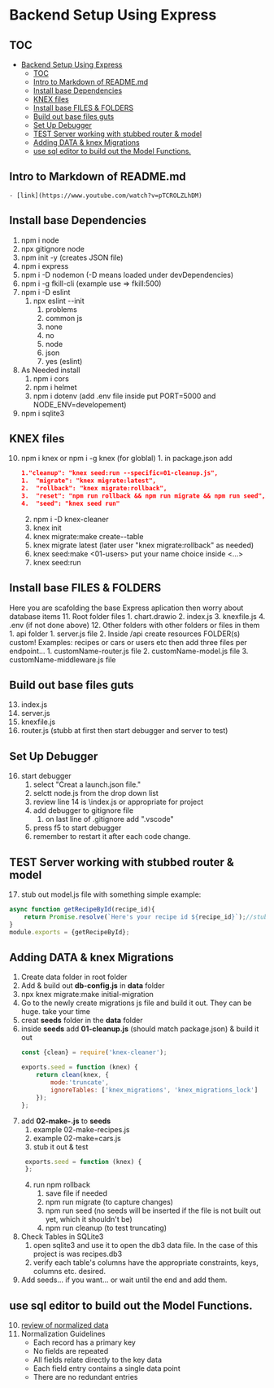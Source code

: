 # Backend Setup Using Express

## TOC
- [Backend Setup Using Express](#backend-setup-using-express)
  - [TOC](#toc)
  - [Intro to Markdown of README.md](#intro-to-markdown-of-readmemd)
  - [Install base Dependencies](#install-base-dependencies)
  - [KNEX files](#knex-files)
  - [Install base FILES & FOLDERS](#install-base-files--folders)
  - [Build out base files guts](#build-out-base-files-guts)
  - [Set Up Debugger](#set-up-debugger)
  - [TEST Server working with stubbed router & model](#test-server-working-with-stubbed-router--model)
  - [Adding DATA & knex Migrations](#adding-data--knex-migrations)
  - [use sql editor to build out the Model Functions.](#use-sql-editor-to-build-out-the-model-functions)
## Intro to Markdown of README.md
    
    - [link](https://www.youtube.com/watch?v=pTCROLZLhDM)
  
## Install base Dependencies 
1. npm i node
2. npx gitignore node
3. npm init -y (creates JSON file)
4. npm i express
5. npm i -D nodemon (-D means loaded under devDependencies)
6. npm i -g fkill-cli (example use => fkill:500)
7. npm i -D eslint
   1. npx eslint --init
      1. problems
      2. common js
      3. none
      4. no
      5. node
      6. json
      7. yes (eslint)
8. As Needed install
   1. npm i cors
   2. npm i helmet
   3. npm i dotenv (add .env file inside put PORT=5000 and NODE_ENV=developement)
9. npm i sqlite3

## KNEX files
10.  npm i knex or npm i -g knex (for globlal)
    1.  in package.json add  
        ```json
        1."cleanup": "knex seed:run --specific=01-cleanup.js",
        1.  "migrate": "knex migrate:latest",
        2.  "rollback": "knex migrate:rollback",
        3.  "reset": "npm run rollback && npm run migrate && npm run seed",
        4.  "seed": "knex seed run"
        ```
     2.  npm i -D knex-cleaner
     3.  knex init
     4.  knex migrate:make create-<name>-table
     5.  knex migrate latest (later user "knex migrate:rollback" as needed)
     6.  knex seed:make <01-users> put your name choice inside <...>
     7.  knex seed:run

## Install base FILES & FOLDERS
Here you are scafolding the base Express aplication then worry about database items
11. Root folder files
    1.  chart.drawio
    2.  index.js
    3.  knexfile.js
    4.  .env (if not done above)
12. Other folders with other folders or files in them 
    1.  api folder
        1.  server.js file
        2.  Inside /api create resources FOLDER(s) custom! Examples: recipes or cars or users etc then add three files per endpoint...
            1.  customName-router.js file
            2.  customName-model.js file
            3.  customName-middleware.js file

## Build out base files guts
13. index.js
14. server.js
15. knexfile.js
16. router.js (stubb at first then start debugger and server to test)

## Set Up Debugger
16. start debugger
    1.  select "Creat a launch.json file."
    2.  selctt node.js from the drop down list
    3.  review line 14 is \\index.js or appropriate for project
    4.  add debugger to gitignore file
        1.  on last line of .gitignore add ".vscode"
    5.  press f5 to start debugger
    6.  remember to restart it after each code change. 

## TEST Server working with stubbed router & model
17. stub out model.js file with something simple example:
```javascript
async function getRecipeById(recipe_id){
    return Promise.resolve(`Here's your recipe id ${recipe_id}`);//stubb
}
module.exports = {getRecipeById};
```
## Adding DATA & knex Migrations
1. Create data folder in root folder
2. Add & build out __db-config.js__ in __data__ folder
3. npx knex migrate:make initial-migration
4. Go to the newly create migrations js file and build it out. They can be huge. take your time
5. creat __seeds__ folder in the __data__ folder
6. inside __seeds__ add __01-cleanup.js__ (should match package.json) & build it out
    ```javascript
    const {clean} = require('knex-cleaner');

    exports.seed = function (knex) {
        return clean(knex, {
            mode:'truncate',
            ignoreTables: ['knex_migrations', 'knex_migrations_lock']
        });
    };
    ```
7. add __02-make-<resourceName>.js__ to __seeds__ 
   1. example 02-make-recipes.js
   2. example 02-make=cars.js
   3. stub it out & test
   ```javascript
    exports.seed = function (knex) {
    };
   ```
   4. run npm rollback
      1. save file if needed
      2. npm run migrate (to capture changes)
      3. npm run seed (no seeds will be inserted if the file is not built out yet, which it shouldn't be)
      4. npm run cleanup (to test truncating)
8.  Check Tables in SQLite3
    1.  open sqlite3 and use it to open the db3 data file. In the case of this project is was recipes.db3
    2.  verify each table's columns have the appropriate constraints, keys, columns etc. desired.
9.  Add seeds... if you want... or wait until the end and add them. 
   
   ## use sql editor to build out the Model Functions. 

10. [review of normalized data ](https://lambdaschool.instructure.com/courses/1692/pages/objective-1-explain-data-normalization?module_item_id=618670)
11. Normalization Guidelines
    - Each record has a primary key
    - No fields are repeated
    - All fields relate directly to the key data
    - Each field entry contains a single data point
    - There are no redundant entries